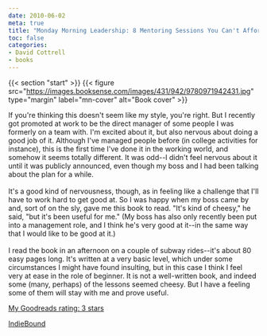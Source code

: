```yaml
---
date: 2010-06-02
meta: true
title: "Monday Morning Leadership: 8 Mentoring Sessions You Can't Afford to Miss"
toc: false
categories:
- David Cottrell
- books
---
```


{{< section "start" >}}
{{< figure src="https://images.booksense.com/images/431/942/9780971942431.jpg" type="margin" label="mn-cover" alt="Book cover" >}}

If you're thinking this doesn't seem like my style, you're right. But I recently got promoted at work to be the direct manager of some people I was formerly on a team with. I'm excited about it, but also nervous about doing a good job of it. Although I've managed people before (in college activities for instance), this is the first time I've done it in the working world, and somehow it seems totally different. It was odd--I didn't feel nervous about it until it was publicly announced, even though my boss and I had been talking about the plan for a while.<br /><br />It's a good kind of nervousness, though, as in feeling like a challenge that I'll have to work hard to get good at. So I was happy when my boss came by and, sort of on the sly, gave me this book to read. "It's kind of cheesy," he said, "but it's been useful for me." (My boss has also only recently been put into a management role, and I think he's very good at it--in the same way that I would like to be good at it.) <br /><br />I read the book in an afternoon on a couple of subway rides--it's about 80 easy pages long. It's written at a very basic level, which under some circumstances I might have found insulting, but in this case I think I feel very at ease in the role of beginner. It is not a well-written book, and indeed some (many, perhaps) of the lessons seemed cheesy. But I have a feeling some of them will stay with me and prove useful.

[My Goodreads rating: 3 stars](https://www.goodreads.com/review/show/105541888)  

[IndieBound](https://www.indiebound.org/book/9780971942431)
